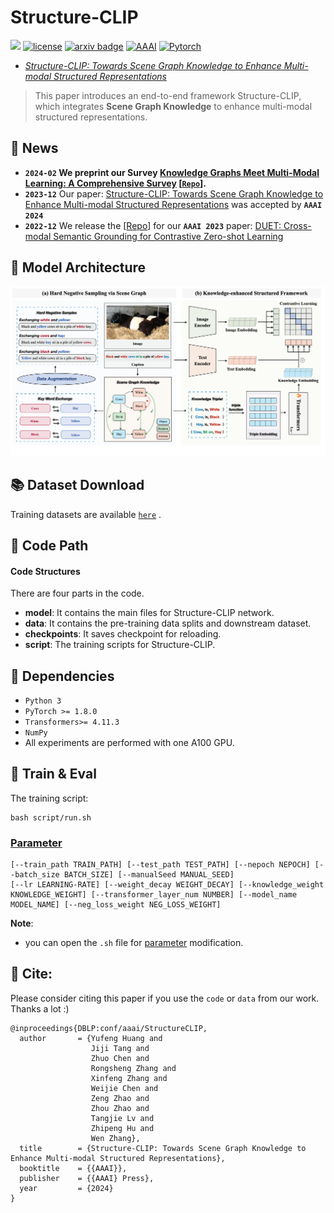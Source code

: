 # Structure-CLIP
![](https://img.shields.io/badge/version-1.0.1-blue)
[![license](https://img.shields.io/github/license/mashape/apistatus.svg?maxAge=2592000)](https://github.com/zjukg/DUET/blob/main/licence)
[![arxiv badge](https://img.shields.io/badge/arxiv-2305.06152-red)](https://arxiv.org/abs/2305.06152)
[![AAAI](https://img.shields.io/badge/AAAI-2024-%23f1592a?labelColor=%23003973&color=%23be1c1a)](https://aaai.org/Conferences/AAAI-24/)
[![Pytorch](https://img.shields.io/badge/PyTorch-%23EE4C2C.svg?e&logo=PyTorch&logoColor=white)](https://pytorch.org/)
 - [*Structure-CLIP: Towards Scene Graph Knowledge to Enhance Multi-modal Structured Representations*](https://arxiv.org/abs/2305.06152)

>This paper introduces an end-to-end framework Structure-CLIP, which integrates **Scene Graph Knowledge** to enhance multi-modal structured representations. 

 ## 🔔 News
- **`2024-02` We preprint our Survey [Knowledge Graphs Meet Multi-Modal Learning: A Comprehensive Survey](http://arxiv.org/abs/2402.05391)  [[`Repo`](https://github.com/zjukg/KG-MM-Survey)].**
- **`2023-12`** Our paper: [Structure-CLIP: Towards Scene Graph Knowledge to Enhance Multi-modal Structured Representations](https://arxiv.org/abs/2305.06152) was accepted by **`AAAI 2024`**
- **`2022-12`** We release the [[Repo](https://github.com/zjukg/DUET)] for our **`AAAI 2023`** paper: [DUET: Cross-modal Semantic Grounding for Contrastive Zero-shot Learning](https://arxiv.org/abs/2207.01328)
 
 ## 🌈 Model Architecture
![Model_architecture](https://github.com/zjukg/Structure-CLIP/blob/main/figure/model.png)

## 📚 Dataset Download
Training datasets are available [`here`](https://drive.google.com/drive/folders/1kmH33IAclyZcHAbchtt2Hk_9YAw6PtJx?usp=sharing) .

## 📕 Code Path

#### Code Structures
There are four parts in the code.
- **model**: It contains the main files for Structure-CLIP network.
- **data**: It contains the pre-training data splits and downstream dataset.
- **checkpoints**: It saves checkpoint for reloading.
- **script**: The training scripts for Structure-CLIP.

## 🔬 Dependencies

- ```Python 3```
- ```PyTorch >= 1.8.0```
- ```Transformers>= 4.11.3```
- ```NumPy```
- All experiments are performed with one A100 GPU.

## 🚀 Train & Eval

The training script:
```shell
bash script/run.sh
```

### [Parameter](#content)
```
[--train_path TRAIN_PATH] [--test_path TEST_PATH] [--nepoch NEPOCH] [--batch_size BATCH_SIZE] [--manualSeed MANUAL_SEED]
[--lr LEARNING-RATE] [--weight_decay WEIGHT_DECAY] [--knowledge_weight KNOWLEDGE_WEIGHT] [--transformer_layer_num NUMBER] [--model_name MODEL_NAME] [--neg_loss_weight NEG_LOSS_WEIGHT] 
```

**Note**: 
- you can open the `.sh` file for <a href="#Parameter">parameter</a> modification.

## 🤝 Cite:
Please consider citing this paper if you use the ```code``` or ```data``` from our work.
Thanks a lot :)

```bigquery
@inproceedings{DBLP:conf/aaai/StructureCLIP,
  author       = {Yufeng Huang and
                  Jiji Tang and
                  Zhuo Chen and
                  Rongsheng Zhang and
                  Xinfeng Zhang and
                  Weijie Chen and
                  Zeng Zhao and
                  Zhou Zhao and
                  Tangjie Lv and
                  Zhipeng Hu and
                  Wen Zhang},
  title        = {Structure-CLIP: Towards Scene Graph Knowledge to Enhance Multi-modal Structured Representations},
  booktitle    = {{AAAI}},
  publisher    = {{AAAI} Press},
  year         = {2024}
}
```

